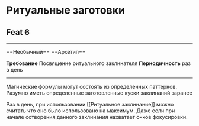 # Ритуальные заготовки
## Feat 6 

---

==Необычный== ==Архетип==

**Требование** Посвящение ритуального заклинателя
**Периодичность** раз в день

---

Магические формулы могут состоять из определенных паттернов. Разумно иметь определенные заготовленные куски заклинаний заранее

Раз в день, при использовании [[Ритуальное заклинание]] можно считать что оно было использовано на максимум. Даже если при начале сотворения данного заклинания нахватает очков фокусировки.